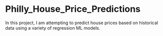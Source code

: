 # Philly_House_Price_Predictions
In this project, I am attempting to predict house prices based on historical data using a variety of regression ML models.
